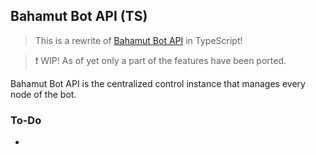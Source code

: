 ## Bahamut Bot API (TS)
> This is a rewrite of [Bahamut Bot API](https://github.com/TheExoduser/bahamut-api) in TypeScript!

> ❗ WIP! As of yet only a part of the features have been ported.

Bahamut Bot API is the centralized control instance that manages every node of the bot.

### To-Do
- 